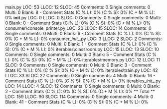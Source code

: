 main.py
    LOC: 53
    LLOC: 12
    SLOC: 45
    Comments: 0
    Single comments: 0
    Multi: 0
    Blank: 8
    - Comment Stats
        (C % L): 0%
        (C % S): 0%
        (C + M % L): 0%
__init__.py
    LOC: 0
    LLOC: 0
    SLOC: 0
    Comments: 0
    Single comments: 0
    Multi: 0
    Blank: 0
    - Comment Stats
        (C % L): 0%
        (C % S): 0%
        (C + M % L): 0%
consumer\console_printer.py
    LOC: 20
    LLOC: 15
    SLOC: 14
    Comments: 0
    Single comments: 0
    Multi: 0
    Blank: 6
    - Comment Stats
        (C % L): 0%
        (C % S): 0%
        (C + M % L): 0%
consumer\__init__.py
    LOC: 3
    LLOC: 2
    SLOC: 2
    Comments: 0
    Single comments: 0
    Multi: 0
    Blank: 1
    - Comment Stats
        (C % L): 0%
        (C % S): 0%
        (C + M % L): 0%
iterables\classroom.py
    LOC: 15
    LLOC: 13
    SLOC: 10
    Comments: 0
    Single comments: 0
    Multi: 0
    Blank: 5
    - Comment Stats
        (C % L): 0%
        (C % S): 0%
        (C + M % L): 0%
iterables\memory.py
    LOC: 12
    LLOC: 11
    SLOC: 9
    Comments: 0
    Single comments: 0
    Multi: 0
    Blank: 3
    - Comment Stats
        (C % L): 0%
        (C % S): 0%
        (C + M % L): 0%
iterables\train.py
    LOC: 42
    LLOC: 33
    SLOC: 22
    Comments: 0
    Single comments: 4
    Multi: 0
    Blank: 16
    - Comment Stats
        (C % L): 0%
        (C % S): 0%
        (C + M % L): 0%
iterables\__init__.py
    LOC: 14
    LLOC: 4
    SLOC: 12
    Comments: 0
    Single comments: 0
    Multi: 0
    Blank: 2
    - Comment Stats
        (C % L): 0%
        (C % S): 0%
        (C + M % L): 0%
** Total **
    LOC: 159
    LLOC: 90
    SLOC: 114
    Comments: 0
    Single comments: 4
    Multi: 0
    Blank: 41
    - Comment Stats
        (C % L): 0%
        (C % S): 0%
        (C + M % L): 0%
